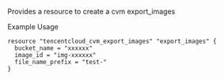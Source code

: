 Provides a resource to create a cvm export_images

Example Usage

```hcl
resource "tencentcloud_cvm_export_images" "export_images" {
  bucket_name = "xxxxxx"
  image_id = "img-xxxxxx"
  file_name_prefix = "test-"
}
```